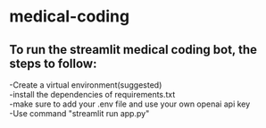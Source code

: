 # medical-coding

## To run the streamlit medical coding bot, the steps to follow:  
-Create a virtual environment(suggested)  
-install the dependencies of requirements.txt  
-make sure to add your .env file and use your own openai api key  
-Use command "streamlit run app.py"  
